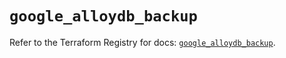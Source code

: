 # `google_alloydb_backup`

Refer to the Terraform Registry for docs: [`google_alloydb_backup`](https://registry.terraform.io/providers/hashicorp/google/6.18.0/docs/resources/alloydb_backup).

